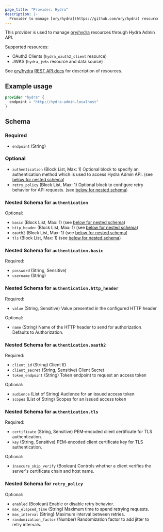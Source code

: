 ```yaml
---
page_title: "Provider: Hydra"
description: |-
  Provider to manage [ory/hydra](https://github.com/ory/hydra) resources.
---
```


This provider is used to manage [ory/hydra](https://github.com/ory/hydra) resources through Hydra Admin API.

Supported resources:

- OAuth2 Clients (`hydra_oauth2_client` resource)
- JWKS (`hydra_jwks` resource and data source)

See [ory/hydra](https://github.com/ory/hydra) [REST API docs](https://www.ory.sh/hydra/docs/reference/api/) for description of resources.

## Example usage

```terraform
provider "hydra" {
  endpoint = "http://hydra-admin.localhost"
}
```

<!-- schema generated by tfplugindocs -->
## Schema

### Required

- `endpoint` (String)

### Optional

- `authentication` (Block List, Max: 1) Optional block to specify an authentication method which is used to access Hydra Admin API. (see [below for nested schema](#nestedblock--authentication))
- `retry_policy` (Block List, Max: 1) Optional block to configure retry behavior for API requests. (see [below for nested schema](#nestedblock--retry_policy))

<a id="nestedblock--authentication"></a>
### Nested Schema for `authentication`

Optional:

- `basic` (Block List, Max: 1) (see [below for nested schema](#nestedblock--authentication--basic))
- `http_header` (Block List, Max: 1) (see [below for nested schema](#nestedblock--authentication--http_header))
- `oauth2` (Block List, Max: 1) (see [below for nested schema](#nestedblock--authentication--oauth2))
- `tls` (Block List, Max: 1) (see [below for nested schema](#nestedblock--authentication--tls))

<a id="nestedblock--authentication--basic"></a>
### Nested Schema for `authentication.basic`

Required:

- `password` (String, Sensitive)
- `username` (String)


<a id="nestedblock--authentication--http_header"></a>
### Nested Schema for `authentication.http_header`

Required:

- `value` (String, Sensitive) Value presented in the configured HTTP header

Optional:

- `name` (String) Name of the HTTP header to send for authorization.  Defaults to Authorization.


<a id="nestedblock--authentication--oauth2"></a>
### Nested Schema for `authentication.oauth2`

Required:

- `client_id` (String) Client ID
- `client_secret` (String, Sensitive) Client Secret
- `token_endpoint` (String) Token endpoint to request an access token

Optional:

- `audience` (List of String) Audience for an issued access token
- `scopes` (List of String) Scopes for an issued access token


<a id="nestedblock--authentication--tls"></a>
### Nested Schema for `authentication.tls`

Required:

- `certificate` (String, Sensitive) PEM-encoded client certificate for TLS authentication.
- `key` (String, Sensitive) PEM-encoded client certificate key for TLS authentication.

Optional:

- `insecure_skip_verify` (Boolean) Controls whether a client verifies the server's certificate chain and host name.



<a id="nestedblock--retry_policy"></a>
### Nested Schema for `retry_policy`

Optional:

- `enabled` (Boolean) Enable or disable retry behavior.
- `max_elapsed_time` (String) Maximum time to spend retrying requests.
- `max_interval` (String) Maximum interval between retries.
- `randomization_factor` (Number) Randomization factor to add jitter to retry intervals.